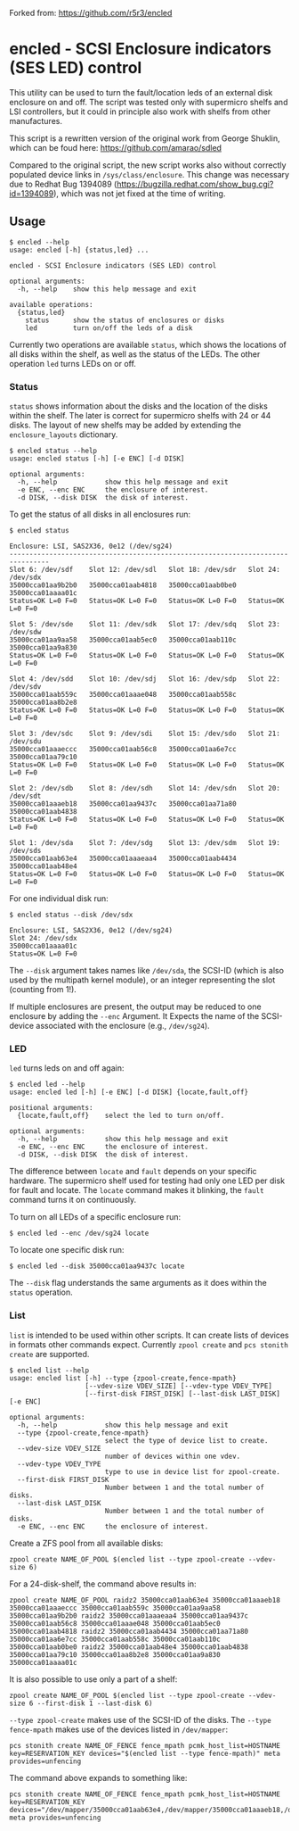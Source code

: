Forked from: https://github.com/r5r3/encled
# encled - SCSI Enclosure indicators (SES LED) control

This utility can be used to turn the fault/location leds of an external disk enclosure on and off. The script was tested
only with supermicro shelfs and LSI controllers, but it could in principle also work with shelfs from other manufactures. 

This script is a rewritten version of the original work from George Shuklin, 
which can be foud here: https://github.com/amarao/sdled

Compared to the original script, the new script works also without correctly populated device links in 
`/sys/class/enclosure`. This change was necessary due to Redhat Bug 1394089 (https://bugzilla.redhat.com/show_bug.cgi?id=1394089), 
which was not jet fixed at the time of writing.

## Usage

    $ encled --help
    usage: encled [-h] {status,led} ...
    
    encled - SCSI Enclosure indicators (SES LED) control
    
    optional arguments:
      -h, --help    show this help message and exit
    
    available operations:
      {status,led}
        status      show the status of enclosures or disks
        led         turn on/off the leds of a disk
        
Currently two operations are available `status`, which shows the locations of all disks within the shelf, as well as
the status of the LEDs. The other operation `led` turns LEDs on or off. 

### Status
`status` shows information about the disks and the location of the disks within the shelf. The later is correct for
supermicro shelfs with 24 or 44 disks. The layout of new shelfs may be added by extending the `enclosure_layouts` 
dictionary.

    $ encled status --help
    usage: encled status [-h] [-e ENC] [-d DISK]
    
    optional arguments:
      -h, --help            show this help message and exit
      -e ENC, --enc ENC     the enclosure of interest.
      -d DISK, --disk DISK  the disk of interest.


To get the status of all disks in all enclosures run:

    $ encled status 

    Enclosure: LSI, SAS2X36, 0e12 (/dev/sg24)
    --------------------------------------------------------------------------------
    Slot 6: /dev/sdf    Slot 12: /dev/sdl   Slot 18: /dev/sdr   Slot 24: /dev/sdx   
    35000cca01aa9b2b0   35000cca01aab4818   35000cca01aab0be0   35000cca01aaaa01c   
    Status=OK L=0 F=0   Status=OK L=0 F=0   Status=OK L=0 F=0   Status=OK L=0 F=0   
    
    Slot 5: /dev/sde    Slot 11: /dev/sdk   Slot 17: /dev/sdq   Slot 23: /dev/sdw   
    35000cca01aa9aa58   35000cca01aab5ec0   35000cca01aab110c   35000cca01aa9a830   
    Status=OK L=0 F=0   Status=OK L=0 F=0   Status=OK L=0 F=0   Status=OK L=0 F=0   
    
    Slot 4: /dev/sdd    Slot 10: /dev/sdj   Slot 16: /dev/sdp   Slot 22: /dev/sdv   
    35000cca01aab559c   35000cca01aaae048   35000cca01aab558c   35000cca01aa8b2e8   
    Status=OK L=0 F=0   Status=OK L=0 F=0   Status=OK L=0 F=0   Status=OK L=0 F=0   
    
    Slot 3: /dev/sdc    Slot 9: /dev/sdi    Slot 15: /dev/sdo   Slot 21: /dev/sdu   
    35000cca01aaaeccc   35000cca01aab56c8   35000cca01aa6e7cc   35000cca01aa79c10   
    Status=OK L=0 F=0   Status=OK L=0 F=0   Status=OK L=0 F=0   Status=OK L=0 F=0   
    
    Slot 2: /dev/sdb    Slot 8: /dev/sdh    Slot 14: /dev/sdn   Slot 20: /dev/sdt   
    35000cca01aaaeb18   35000cca01aa9437c   35000cca01aa71a80   35000cca01aab4838   
    Status=OK L=0 F=0   Status=OK L=0 F=0   Status=OK L=0 F=0   Status=OK L=0 F=0   
    
    Slot 1: /dev/sda    Slot 7: /dev/sdg    Slot 13: /dev/sdm   Slot 19: /dev/sds   
    35000cca01aab63e4   35000cca01aaaeaa4   35000cca01aab4434   35000cca01aab48e4   
    Status=OK L=0 F=0   Status=OK L=0 F=0   Status=OK L=0 F=0   Status=OK L=0 F=0   

For one individual disk run:

    $ encled status --disk /dev/sdx
    
    Enclosure: LSI, SAS2X36, 0e12 (/dev/sg24)
    Slot 24: /dev/sdx
    35000cca01aaaa01c
    Status=OK L=0 F=0
    
The `--disk` argument takes names like `/dev/sda`, the SCSI-ID (which is also used by the multipath kernel module), or
an integer representing the slot (counting from 1!).

If multiple enclosures are present, the output may be reduced to one enclosure by adding the `--enc` Argument. It
Expects the name of the SCSI-device associated with the enclosure (e.g., `/dev/sg24`).


### LED
`led` turns leds on and off again:
    
    $ encled led --help         
    usage: encled led [-h] [-e ENC] [-d DISK] {locate,fault,off}
    
    positional arguments:
      {locate,fault,off}    select the led to turn on/off.
    
    optional arguments:
      -h, --help            show this help message and exit
      -e ENC, --enc ENC     the enclosure of interest.
      -d DISK, --disk DISK  the disk of interest.

The difference between `locate` and `fault` depends on your specific hardware. The supermicro shelf used for testing had
only one LED per disk for fault and locate. The `locate` command makes it blinking, the `fault` command turns it on 
continuously.

To turn on all LEDs of a specific enclosure run:

    $ encled led --enc /dev/sg24 locate
    
To locate one specific disk run:

    $ encled led --disk 35000cca01aa9437c locate

The `--disk` flag understands the same arguments as it does within the `status` operation.


### List
`list` is intended to be used within other scripts. It can create lists of devices in formats other commands expect. 
Currently `zpool create` and `pcs stonith create` are supported.

    $ encled list --help
    usage: encled list [-h] --type {zpool-create,fence-mpath}
                       [--vdev-size VDEV_SIZE] [--vdev-type VDEV_TYPE]
                       [--first-disk FIRST_DISK] [--last-disk LAST_DISK] [-e ENC]
    
    optional arguments:
      -h, --help            show this help message and exit
      --type {zpool-create,fence-mpath}
                            select the type of device list to create.
      --vdev-size VDEV_SIZE
                            number of devices within one vdev.
      --vdev-type VDEV_TYPE
                            type to use in device list for zpool-create.
      --first-disk FIRST_DISK
                            Number between 1 and the total number of disks.
      --last-disk LAST_DISK
                            Number between 1 and the total number of disks.
      -e ENC, --enc ENC     the enclosure of interest.

Create a ZFS pool from all available disks:
    
    zpool create NAME_OF_POOL $(encled list --type zpool-create --vdev-size 6)
    
For a 24-disk-shelf, the command above results in:

    zpool create NAME_OF_POOL raidz2 35000cca01aab63e4 35000cca01aaaeb18 35000cca01aaaeccc 35000cca01aab559c 35000cca01aa9aa58 35000cca01aa9b2b0 raidz2 35000cca01aaaeaa4 35000cca01aa9437c 35000cca01aab56c8 35000cca01aaae048 35000cca01aab5ec0 35000cca01aab4818 raidz2 35000cca01aab4434 35000cca01aa71a80 35000cca01aa6e7cc 35000cca01aab558c 35000cca01aab110c 35000cca01aab0be0 raidz2 35000cca01aab48e4 35000cca01aab4838 35000cca01aa79c10 35000cca01aa8b2e8 35000cca01aa9a830 35000cca01aaaa01c
    
It is also possible to use only a part of a shelf:

    zpool create NAME_OF_POOL $(encled list --type zpool-create --vdev-size 6 --first-disk 1 --last-disk 6)
    
`--type zpool-create` makes use of the SCSI-ID of the disks. The `--type fence-mpath` makes use of the devices listed 
in `/dev/mapper`:

    pcs stonith create NAME_OF_FENCE fence_mpath pcmk_host_list=HOSTNAME key=RESERVATION_KEY devices="$(encled list --type fence-mpath)" meta provides=unfencing

The command above expands to something like:

    pcs stonith create NAME_OF_FENCE fence_mpath pcmk_host_list=HOSTNAME key=RESERVATION_KEY devices="/dev/mapper/35000cca01aab63e4,/dev/mapper/35000cca01aaaeb18,/dev/mapper/35000cca01aaaeccc,/dev/mapper/35000cca01aab559c,/dev/mapper/35000cca01aa9aa58,/dev/mapper/35000cca01aa9b2b0,/dev/mapper/35000cca01aaaeaa4,/dev/mapper/35000cca01aa9437c,/dev/mapper/35000cca01aab56c8,/dev/mapper/35000cca01aaae048,/dev/mapper/35000cca01aab5ec0,/dev/mapper/35000cca01aab4818,/dev/mapper/35000cca01aab4434,/dev/mapper/35000cca01aa71a80,/dev/mapper/35000cca01aa6e7cc,/dev/mapper/35000cca01aab558c,/dev/mapper/35000cca01aab110c,/dev/mapper/35000cca01aab0be0,/dev/mapper/35000cca01aab48e4,/dev/mapper/35000cca01aab4838,/dev/mapper/35000cca01aa79c10,/dev/mapper/35000cca01aa8b2e8,/dev/mapper/35000cca01aa9a830,/dev/mapper/35000cca01aaaa01c" meta provides=unfencing
